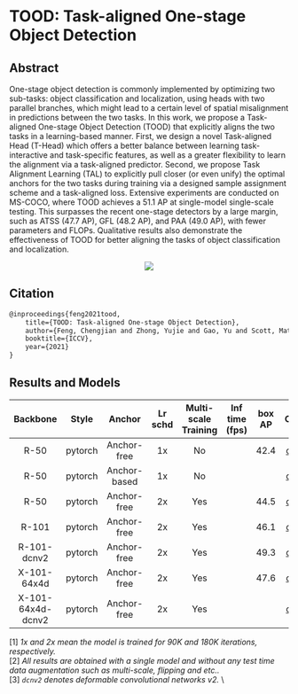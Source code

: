 # TOOD: Task-aligned One-stage Object Detection

## Abstract

<!-- [ABSTRACT] -->

One-stage object detection is commonly implemented by optimizing two sub-tasks: object classification and localization, using heads with two parallel branches, which might lead to a certain level of spatial misalignment in predictions between the two tasks. In this work, we propose a Task-aligned One-stage Object Detection (TOOD) that explicitly aligns the two tasks in a learning-based manner. First, we design a novel Task-aligned Head (T-Head) which offers a better balance between learning task-interactive and task-specific features, as well as a greater flexibility to learn the alignment via a task-aligned predictor. Second, we propose Task Alignment Learning (TAL) to explicitly pull closer (or even unify) the optimal anchors for the two tasks during training via a designed sample assignment scheme and a task-aligned loss. Extensive experiments are conducted on MS-COCO, where TOOD achieves a 51.1 AP at single-model single-scale testing. This surpasses the recent one-stage detectors by a large margin, such as ATSS (47.7 AP), GFL (48.2 AP), and PAA (49.0 AP), with fewer parameters and FLOPs. Qualitative results also demonstrate the effectiveness of TOOD for better aligning the tasks of object classification and localization.

<!-- [IMAGE] -->
<div align=center>
<img src="https://user-images.githubusercontent.com/12907710/145400075-e08191f5-8afa-4335-9b3b-27926fc9a26e.png"/>
</div>

<!-- [PAPER_TITLE: TOOD: Task-aligned One-stage Object Detection] -->
<!-- [PAPER_URL: https://arxiv.org/abs/2108.07755] -->

## Citation

<!-- [ALGORITHM] -->

```latex
@inproceedings{feng2021tood,
    title={TOOD: Task-aligned One-stage Object Detection},
    author={Feng, Chengjian and Zhong, Yujie and Gao, Yu and Scott, Matthew R and Huang, Weilin},
    booktitle={ICCV},
    year={2021}
}
```

## Results and Models

| Backbone          | Style   | Anchor       | Lr schd | Multi-scale Training| Inf time (fps) | box AP | Config | Download |
|:-----------------:|:-------:|:------------:|:-------:|:-------------------:|:--------------:|:------:|:------:|:--------:|
| R-50              | pytorch | Anchor-free  | 1x      | No                  |                | 42.4   | [config](./tood_r50_fpn_1x_coco.py) | [model]() &#124; [log]() |
| R-50              | pytorch | Anchor-based | 1x      | No                  |                |        | [config](./tood_r50_fpn_anchor_based_1x_coco.py) | [model]() &#124; [log]() |
| R-50              | pytorch | Anchor-free  | 2x      | Yes                 |                | 44.5   | [config](./tood_r50_fpn_mstrain_2x_coco.py) | [model]() &#124; [log]() |
| R-101             | pytorch | Anchor-free  | 2x      | Yes                 |                | 46.1   | [config](./tood_r101_fpn_mstrain_2x_coco.py) | [model]() &#124; [log]() |
| R-101-dcnv2       | pytorch | Anchor-free  | 2x      | Yes                 |                | 49.3   | [config](./tood_r101_fpn_dconv_c3-c5_mstrain_2x_coco.py) | [model]() &#124; [log]() |
| X-101-64x4d       | pytorch | Anchor-free  | 2x      | Yes                 |                | 47.6   | [config](./tood_x101_64x4d_fpn_mstrain_2x_coco.py) | [model]() &#124; [log]() |
| X-101-64x4d-dcnv2 | pytorch | Anchor-free  | 2x      | Yes                 |                |        | [config](./tood_x101_64x4d_fpn_dconv_c4-c5_mstrain_2x_coco.py) | [model]() &#124; [log]() |

[1] *1x and 2x mean the model is trained for 90K and 180K iterations, respectively.* \
[2] *All results are obtained with a single model and without any test time data augmentation such as multi-scale, flipping and etc..* \
[3] *`dcnv2` denotes deformable convolutional networks v2.* \
